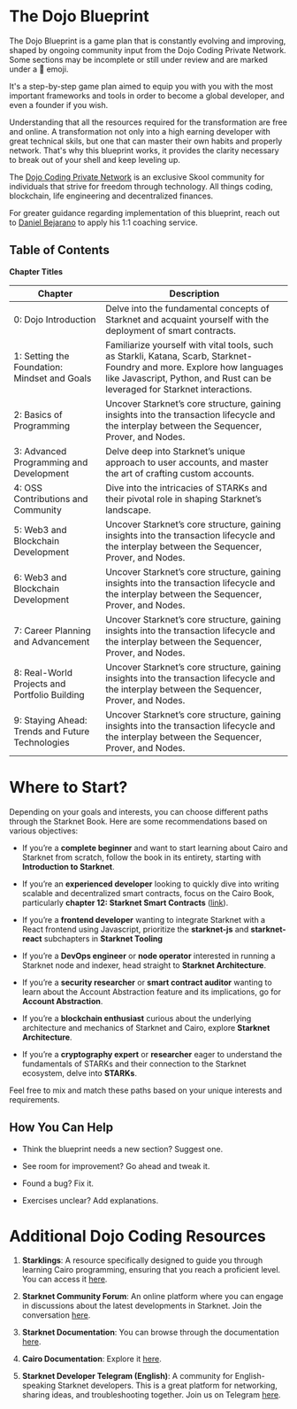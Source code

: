 # The Dojo Blueprint

The Dojo Blueprint is a game plan that is constantly evolving and improving, shaped by ongoing community input from the Dojo Coding Private Network. Some sections may be incomplete or still under review and are marked under a 🚧 emoji.

It's a step-by-step game plan aimed to equip you with you with the most important frameworks and tools in order to become a global developer, and even a founder if you wish.  

Understanding that all the resources required for the transformation are free and online. A transformation not only into a high earning developer with great technical skils, but one that can master their own habits and properly network. That's why this blueprint works, it provides the clarity necessary to break out of your shell and keep leveling up.

The [Dojo Coding Private Network](https://skool.com/dojo-coding) is an exclusive Skool community for individuals that strive for freedom through technology. All things coding, blockchain, life engineering and decentralized finances.

For greater guidance regarding implementation of this blueprint, reach out to [Daniel Bejarano](https://instagram.com/danielbejaranocr) to apply his 1:1 coaching service.


## Table of Contents

**Chapter Titles**

| Chapter                  | Description                                                                                                                                                                                           |
| ------------------------ | ----------------------------------------------------------------------------------------------------------------------------------------------------------------------------------------------------- |
| 0: Dojo  Introduction | Delve into the fundamental concepts of Starknet and acquaint yourself with the deployment of smart contracts.                                                                                         |
| 1: Setting the Foundation: Mindset and Goals      | Familiarize yourself with vital tools, such as Starkli, Katana, Scarb, Starknet-Foundry and more. Explore how languages like Javascript, Python, and Rust can be leveraged for Starknet interactions. |
| 2: Basics of Programming | Uncover Starknet’s core structure, gaining insights into the transaction lifecycle and the interplay between the Sequencer, Prover, and Nodes.                                                        |
| 3: Advanced Programming and Development   | Delve deep into Starknet’s unique approach to user accounts, and master the art of crafting custom accounts.                                                                                          |
| 4: OSS Contributions and Community                | Dive into the intricacies of STARKs and their pivotal role in shaping Starknet’s landscape.                                                                                                           |
| 5: Web3 and Blockchain Development | Uncover Starknet’s core structure, gaining insights into the transaction lifecycle and the interplay between the Sequencer, Prover, and Nodes.                                                        |
| 6: Web3 and Blockchain Development | Uncover Starknet’s core structure, gaining insights into the transaction lifecycle and the interplay between the Sequencer, Prover, and Nodes.                                                        |
| 7: Career Planning and Advancement | Uncover Starknet’s core structure, gaining insights into the transaction lifecycle and the interplay between the Sequencer, Prover, and Nodes.                                                        |
| 8: Real-World Projects and Portfolio Building | Uncover Starknet’s core structure, gaining insights into the transaction lifecycle and the interplay between the Sequencer, Prover, and Nodes.                                                        |
| 9: Staying Ahead: Trends and Future Technologies | Uncover Starknet’s core structure, gaining insights into the transaction lifecycle and the interplay between the Sequencer, Prover, and Nodes.                                                        |
# Where to Start?

Depending on your goals and interests, you can choose different paths
through the Starknet Book. Here are some recommendations based on
various objectives:

- If you’re a **complete beginner** and want to start learning about
  Cairo and Starknet from scratch, follow the book in its entirety,
  starting with **Introduction to Starknet**.

- If you’re an **experienced developer** looking to quickly dive into
  writing scalable and decentralized smart contracts, focus on the
  Cairo Book, particularly **chapter 12: Starknet Smart Contracts**
  ([link](https://book.cairo-lang.org/ch99-00-starknet-smart-contracts.html)).

- If you’re a **frontend developer** wanting to integrate Starknet
  with a React frontend using Javascript, prioritize the
  **starknet-js** and **starknet-react** subchapters in **Starknet
  Tooling**

- If you’re a **DevOps engineer** or **node operator** interested in
  running a Starknet node and indexer, head straight to **Starknet
  Architecture**.

- If you’re a **security researcher** or **smart contract auditor**
  wanting to learn about the Account Abstraction feature and its
  implications, go for **Account Abstraction**.

- If you’re a **blockchain enthusiast** curious about the underlying
  architecture and mechanics of Starknet and Cairo, explore **Starknet
  Architecture**.

- If you’re a **cryptography expert** or **researcher** eager to
  understand the fundamentals of STARKs and their connection to the
  Starknet ecosystem, delve into **STARKs**.

Feel free to mix and match these paths based on your unique interests
and requirements.


## How You Can Help

- Think the blueprint needs a new section? Suggest one.

- See room for improvement? Go ahead and tweak it.

- Found a bug? Fix it.

- Exercises unclear? Add explanations.


# Additional Dojo Coding Resources

<!-- Here's a list of valuable educational resources that will help
deepen your understanding and enhance your skills in coding with Cairo
and staying abreast with Starknet developments: -->

1.  **Starklings**: A resource specifically designed to guide you
    through learning Cairo programming, ensuring that you reach a
    proficient level. You can access it
    [here](https://github.com/shramee/starklings-cairo1).

2.  **Starknet Community Forum**: An online platform where you can
    engage in discussions about the latest developments in Starknet.
    Join the conversation [here](https://community.starknet.io/).

3.  **Starknet Documentation**: You can browse through the documentation
    [here](https://docs.starknet.io/).

4.  **Cairo Documentation**: Explore it
    [here](https://www.cairo-lang.org/docs).

5.  **Starknet Developer Telegram (English)**: A community for
    English-speaking Starknet developers. This is a great platform for
    networking, sharing ideas, and troubleshooting together. Join us on
    Telegram [here](https://t.me/starknetna).
